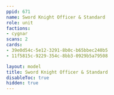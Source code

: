```yaml
---
ppid: 671
name: Sword Knight Officer & Standard
role: unit
factions:
- cygnar
scans: 2
cards:
- 39e0d54c-5e12-3291-8b0c-b65bbec240b5
- 11f5815c-9229-354c-8bb3-0929b5a79508

layout: model
title: Sword Knight Officer & Standard
disableToc: true
hidden: true
---
```

